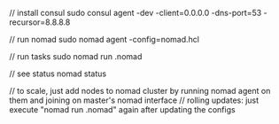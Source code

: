 // install consul
sudo consul agent -dev -client=0.0.0.0 -dns-port=53 -recursor=8.8.8.8

// run nomad
sudo nomad agent -config=nomad.hcl

// run tasks
sudo nomad run <task>.nomad

// see status
nomad status

// to scale, just add nodes to nomad cluster by running nomad agent on them and joining on master's nomad interface
// rolling updates: just execute "nomad run <task>.nomad" again after updating the configs
